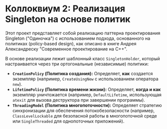 # Коллоквиум 2: Реализация Singleton на основе политик

Этот проект представляет собой реализацию паттерна проектирования Singleton ("Одиночка") с использованием подхода, основанного на политиках (policy-based design), как описано в книге Андрея Александреску "Современное проектирование на C++".

В основе реализации лежит шаблонный класс `SingletonHolder`, который настраивается через три ортогональные (независимые) политики:
- **`CreationPolicy` (Политика создания):** Определяет, **как** создается экземпляр (например, `CreateUsingNew` с использованием оператора `new`).
- **`LifetimePolicy` (Политика времени жизни):** Определяет, **когда и как** экземпляр уничтожается (например, `DefaultLifetime`, использующая `atexit` для вызова деструктора при завершении программы).
- **`ThreadingModel` (Политика многопоточности):** Определяет стратегию синхронизации для обеспечения потокобезопасности (например, `ClassLevelLockable` для безопасной работы в многопоточной среде или `SingleThreaded` для однопоточных приложений).


